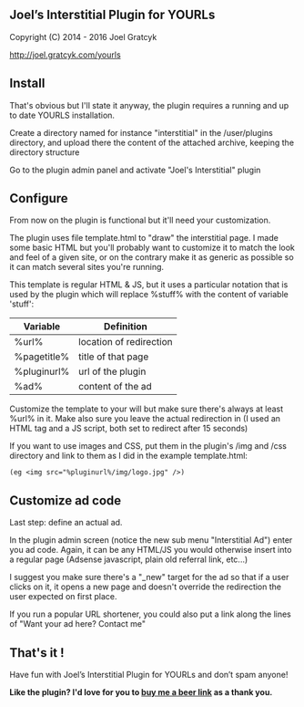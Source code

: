 ## Joel’s Interstitial Plugin for YOURLs

Copyright (C) 2014 - 2016 Joel Gratcyk

http://joel.gratcyk.com/yourls

## Install

That's obvious but I'll state it anyway, the plugin requires a running and up to date YOURLS installation.

Create a directory named for instance "interstitial" in the /user/plugins directory, and upload there the content of the attached archive, keeping the directory structure

Go to the plugin admin panel and activate "Joel's Interstitial" plugin


## Configure

From now on the plugin is functional but it'll need your customization.

The plugin uses file template.html to "draw" the interstitial page. I made some basic HTML but you'll probably want to customize it to match the look and feel of a given site, or on the contrary make it as generic as possible so it can match several sites you're running.

This template is regular HTML & JS, but it uses a particular notation that is used by the plugin which will replace %stuff% with the content of variable 'stuff':

| Variable | Definition |
|---|---|
| %url%      |  location of redirection |
|%pagetitle% | title of that page
|%pluginurl% | url of the plugin
|%ad%        | content of the ad

Customize the template to your will but make sure there's always at least %url% in it. Make also sure you leave the actual redirection in (I used an HTML tag and a JS script, both set to redirect after 15 seconds)

If you want to use images and CSS, put them in the plugin's /img and /css directory and link to them as I did in the example template.html: 

``` 
(eg <img src="%pluginurl%/img/logo.jpg" />)
```


## Customize ad code

Last step: define an actual ad.

In the plugin admin screen (notice the new sub menu "Interstitial Ad") enter you ad code. Again, it can be any HTML/JS you would otherwise insert into a regular page (Adsense javascript, plain old referral link, etc...)

I suggest you make sure there's a "_new" target for the ad so that if a user clicks on it, it opens a new page and doesn't override the redirection the user expected on first place.

If you run a popular URL shortener, you could also put a link along the lines of "Want your ad here? Contact me"


## That's it !

Have fun with Joel’s Interstitial Plugin for YOURLs and don’t spam anyone! 

**Like the plugin? I'd love for you to [buy me a beer link](http://paypal.me/joelgratcyk) as a thank you.**